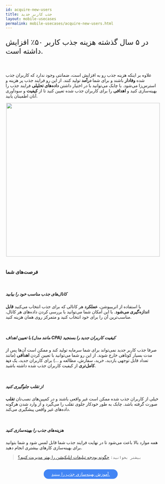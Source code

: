 ```yaml
---
id: acquire-new-users
title: جذب کاربر جدید
layout: mobile-usecases
permalink: mobile-usecases/acquire-new-users.html
---
```


<p style="
    font-size: x-large;
"> در ۵ سال گذشته هزینه جذب کاربر ۵۰٪ افزایش داشته است.</p>

<br>

علاوه بر اینکه هزینه جذب رو به افزایش است، ضمانتی وجود ندارد که کاربران جذب شده **وفادار** باشند و برای شما **درآمد** تولید
کنند. از این رو فرایند جذب پر هزینه و استرس‌زا می‌شود. با چابک می‌توانید با در اختیار داشتن **داده‌های تحلیلی** فرایند جذب را بهینه‌سازی کنید و **اهدافی** را برای کاربران جذب شده تعیین کنید تا از **کیفیت** و سودآوری آنان اطمینان یابید.


<div style="text-align: center;"><img src="http://uupload.ir/files/sngu_acquisition.jpg" class="img-fluid" style="
    width: 500px;
"></div> 

<br>

### فرصت‌های شما

<br>

##### کانال‌های جذب مناسب خود را بیابید

با استفاده از اتریبیوشن، **عملکرد** هر کانالی که برای جذب انتخاب می‌کنید **قابل اندازه‌گیری می‌شود**. با این امکان شما می‌توانید با بررسی کردن داده‌های هر کانال، مناسب‌ترین آن را برای خود انتخاب کنید و متمرکز روی همان هزینه کنید. 

<br>

##### با تعیین اهداف (مانند مدل CPA) کیفیت کاربران جدید را بسنجید

صرفا جذب کاربر جدید نمی‌تواند برای شما سرمایه تولید کند و ممکن است آن‌ها پس از مدت بسیار کوتاهی خارج شوند. از این رو شما می‌توانید با تعیین کردن **اهدافی** (مانند تعداد قابل توجهی بازدید، خرید، سفارش، مطالعه و ...) برای کاربران جدید، یک **دید کامل‌تری** از کیفیت کاربران جذب شده داشته باشید.   

<br>

##### از تقلب جلوگیری کنید

خیلی از کاربران جذب شده ممکن است غیر واقعی باشند و در کمپین‌های نصب‌تان **تقلب** صورت گرفته باشد. چابک به طور خودکار جلوی تقلب را می‌گیرد و از وارد شدن هرگونه داده‌های غیر واقعی پیشگیری می‌کند.

<br>

##### هزینه‌های جذب را بهینه‌سازی کنید

همه موارد بالا باعث می‌شود تا در نهایت فرایند جذب شما قابل لمس شود و شما بتوانید برای بهینه‌سازی کارهای بیشتری انجام دهید. 

>`بیشتر بخوانید:` [چگونه بودجه تبلیغات اپلیکیشن را بهتر مدیریت کنیم؟](https://blog.chabokpush.com/adv-budget-optimization/)

<br>

<div align="center">   
    <a style="display: inline-block; text-align: center; border-radius: 40px; background: #4285f4; color: white !important; padding: 7px 25px; margin-right: 15px; cursor: pointer; transition: all 0.25s ease;" href="/guides/how-to-optimize-user-acquisition.html">آموزش بهینه‌سازی جذب را ببینید.</a>
</div>
